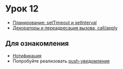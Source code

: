 # Урок 12

* [Планирование: setTimeout и setInterval](https://learn.javascript.ru/settimeout-setinterval)
* [Декораторы и переадресация вызова, call/apply](https://learn.javascript.ru/call-apply-decorators)

## Для ознакомления

* [Нотификация](https://notifyjs.jpillora.com/)
* Попробуйте реализовать [push-уведомления](https://tproger.ru/articles/html5-notifications-is-easy/)

